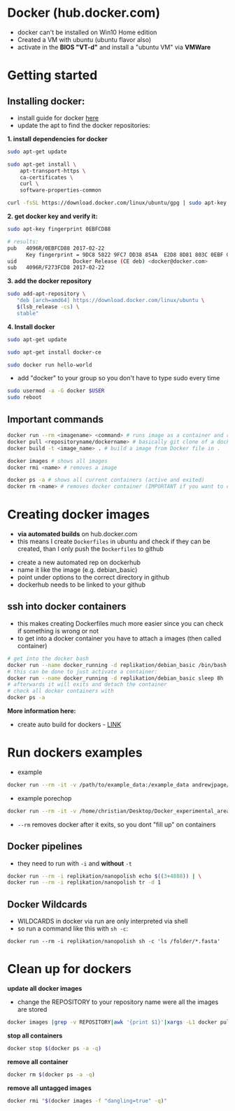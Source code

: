 Docker (hub.docker.com)
===

* docker can't be installed on Win10 Home edition
* Created a VM with ubuntu (ubuntu flavor also)
* activate in the **BIOS "VT-d"** and install a "ubuntu VM" via **VMWare**

# Getting started
## Installing docker:

* install guide for docker [here](https://docs.docker.com/install/linux/docker-ce/ubuntu/#set-up-the-repository)
* update the apt to find the docker repositories:

**1. install dependencies for docker**

```bash
sudo apt-get update

sudo apt-get install \
    apt-transport-https \
    ca-certificates \
    curl \
    software-properties-common

curl -fsSL https://download.docker.com/linux/ubuntu/gpg | sudo apt-key add -
```

**2. get docker key and verify it:**

```bash
sudo apt-key fingerprint 0EBFCD88

# results:
pub   4096R/0EBFCD88 2017-02-22
      Key fingerprint = 9DC8 5822 9FC7 DD38 854A  E2D8 8D81 803C 0EBF CD88
uid                  Docker Release (CE deb) <docker@docker.com>
sub   4096R/F273FCD8 2017-02-22
```

**3. add the docker repository**

```bash
sudo add-apt-repository \
   "deb [arch=amd64] https://download.docker.com/linux/ubuntu \
   $(lsb_release -cs) \
   stable"
```


**4. Install docker**

```bash
sudo apt-get update

sudo apt-get install docker-ce

sudo docker run hello-world

```
* add "docker" to your group so you don't have to type sudo every time

```bash
sudo usermod -a -G docker $USER
sudo reboot
```
## Important commands

```bash
docker run --rm <imagename> <command> # runs image as a container and removes it afterwards  
docker pull <repositoryname/dockername> # basically git clone of a docker image
docker build -t <image_name> . # build a image from Docker file in .

docker images # shows all images
docker rmi <name> # removes a image

docker ps -a # shows all current containers (active and exited)
docker rm <name> # removes docker container (IMPORTANT if you want to clean up)
```

# Creating docker images

* **via automated builds** on hub.docker.com
* this means I create `Dockerfiles` in ubuntu and check if they can be created, than I only push the `Dockerfiles` to github

+ create a new automated rep on dockerhub
+ name it like the image (e.g. debian_basic)
+ point under options to the correct directory in github
+ dockerhub needs to be linked to your github

## ssh into docker containers

* this makes creating Dockerfiles much more easier since you can check if something is wrong or not
* to get into a docker container you have to attach a images (then called container)

````bash
# get into the docker bash
docker run --name docker_running -d replikation/debian_basic /bin/bash
# this can be done to just activate a container:
docker run --name docker_running -d replikation/debian_basic sleep 8h
# afterwards it will exits and detach the container
# check all docker containers with
docker ps -a
````

**More information here:**

* create auto build for dockers - [LINK](https://docs.docker.com/docker-hub/builds/#create-an-automated-build)

# Run dockers examples

* example

````bash
docker run --rm -it -v /path/to/example_data:/example_data andrewjpage/tiptoft tiptoft /example_data/ERS654932_plasmids.fastq.gz
````

* example porechop

````bash
docker run --rm -it -v /home/christian/Desktop/Docker_experimental_area:/Docker_experimental_area porechop porechop -i /Docker_experimental_area/all2.fastq -b /Docker_experimental_area/demultiplexed
````

+ `--rm` removes docker after it exits, so you dont "fill up" on containers

## Docker pipelines
* they need to run with `-i` and **without** `-t`
```bash
docker run --rm -i replikation/nanopolish echo $((3+4888)) | \
docker run --rm -i replikation/nanopolish tr -d 1
 ```

## Docker Wildcards
* WILDCARDS in docker via run are only interpreted via shell
* so run a command like this with `sh -c`:
```
docker run --rm -i replikation/nanopolish sh -c 'ls /folder/*.fasta'
```

# Clean up for dockers

**update all docker images**

* change the REPOSITORY to your repository name were all the images are stored

````bash
docker images |grep -v REPOSITORY|awk '{print $1}'|xargs -L1 docker pull
````

**stop all containers**

````bash
docker stop $(docker ps -a -q)
````

**remove all container**

````bash
docker rm $(docker ps -a -q)
````

**remove all untagged images**
````bash
docker rmi "$(docker images -f "dangling=true" -q)"
````
